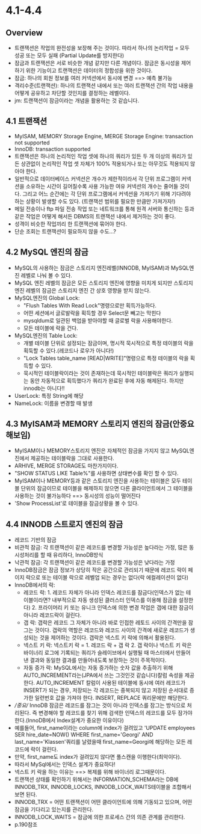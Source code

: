 # 4.1-4.4

## Overview
- 트랜잭션은 작업의 완전성을 보장해 주는 것이다. 따라서 하나의 논리작업 = 모두 성공 또는 모두 실패 (Partial Update를 방지한다)
- 잠금과 트랜잭션은 서로 비슷한 개념 같지만 다른 개념이다. 잠금은 동시성을 제어하기 위한 기능이고 트랜잭션은 데이터의 정합성을 위한 것이다.
- 잠금: 하나의 회원 정보를 여러 커넥션에서 동시에 변경 ==> 예측 불가능
- 격리수준(트랜잭션): 하나의 트랜잭션 내에서 또는 여러 트랜잭션 간의 작업 내용을 어떻게 공유하고 차단할 것인지를 결정하는 레벨이다.
- jm: 트랜잭션이 잠금이라는 개념을 활용하는 것 같습니다.


## 4.1 트랜잭션
- MyISAM, MEMORY Storage Engine, MERGE Storage Engine: transaction not supported
- InnoDB: transaction supported
- 트랜잭션은 하나의 논리적인 작업 셋에 하나의 쿼리가 있든 두 개 이상의 쿼리가 있든 상관없이 논리적인 작업 셋 자체가 100% 적용되거나 또는 아무것도 적용되지 않아야 한다.
- 일반적으로 데이터베이스 커넥션은 개수가 제한적이라서 각 단위 프로그램이 커넥션을 소유하는 시간이 길어질수록 사용 가능한 여유 커넥션의 개수는 줄어들 것이다. 그리고 어느 순간에는 각 단위 프로그램에서 커넥션을 가져가기 위해 기다려야 하는 상황이 발생할 수도 있다. (트랜잭션 범위를 필요한 만큼만 가져가자!)
- 메일 전송이나 ftp 파일 전송 작업 또는 네트워크를 통해 원격 서버와 통신하는 등과 같은 작업은 어떻게 해서든 DBMS의 트랜잭션 내에서 제거하는 것이 좋다.
- 성격이 비슷한 작업끼리 한 트랜잭션에 묶어야 한다.
- 단순 조회는 트랜잭션이 필요하지 않을 수도...?

## 4.2 MySQL 엔진의 잠금
- MySQL의 사용하는 잠금은 스토리지 엔진레벨(INNODB, MyISAM)과 MySQL엔진 레벨로 나눠 볼 수 있다.  
- MySQL 엔진 레벨의 잠금은 모든 스토리지 엔진에 영향을 미치게 되지만 스토리지 엔진 레벨의 잠금은 스토리지 엔진 간 상호 영향을 받지 않는다.
- MySQL엔진의 Global Lock: 
  - "Flush Tables With Read Lock"명령으로만 획득가능하다. 
  - 어떤 세션에서 글로발락을 획득할 경우 Select문 빼고는 막힌다
  - mysqldum로 일관된 백업을 받아야할 때 글로벌 락을 사용해야한다.
  - 모든 테이블에 락을 건다.
- MySQL엔진의 Table Lock:
  - 개별 테이블 단위로 설정되는 잠금이며, 명시적 묵시적으로 특정 테이블의 락을 획둑할 수 있다.(레코드나 로우가 아니다!)
  - "Lock Tables table_name [READ|WRITE]"명령으로 특정 테이블의 락을 획득할 수 있다.
  - 묵시적인 테이블락이라는 것이 존재하는데 묵시적인 테이블락은 쿼리가 실행되는 동안 자동적으로 획득했다가 쿼리가 완료된 후에 자동 해제된다. 하지만 innodb는 아니다!!
- UserLock: 특정 String에 해당
- NameLock: 이름을 변경할 때 발생

## 4.3 MyISAM과 MEMORY 스토리지 엔진의 잠금(안중요해보임)
- MyISAM이나 MEMORY스토리지 엔진은 자체적인 잠금을 가지지 않고 MySQL엔진에서 제공하는 테이블락을 그대로 사용한다. 
- ARHIVE, MERGE STORAGE도 마찬가지이다.
- "SHOW STATUS LIKE Table%"를 사용하면 상태변수를 확인 할 수 있다.
- MyISAM이나 MEMORY등과 같은 스토리지 엔진을 사용하는 테이블은 모두 테이블 단위의 잠금이므로 테이블을 해제하지 않으면 다른 클라이언트에서 그 테이블을 사용하는 것이 불가능하다 ==> 동시성의 성능이 떨어진다
- 'Show ProcessList'로 테이블을 잠금상황을 볼 수 있다.

## 4.4 INNODB 스트로지 엔진의 잠금
- 레코드 기반의 잠금
- 비관적 잠금: 각 트랜잭션이 같은 레코드를 변경할 가능성은 높다라는 가정, 많은 동시성처리를 할 때 유리하다, InnoDB방식
- 낙관적 잠금: 각 트랜잭션이 같은 레코드를 변경할 가능성은 낮다라는 가정
- InnoDB잠금은 잠금 정보가 상당히 작은 공간으로 관리되기 때문에 레코드 락이 페이지 락으로 또는 테이블 락으로 레벨업 되는 경우는 없다(락 에컬레이션이 없다)
- InnoDB에서의 락:
  - 레코드 락: 1. 레코드 자체가 아니라 인덱스 레코드를 잠금다(인덱스가 없는 테이블이라면? 내부적으로 자동 생성된 클러스터 인덱스를 이용해 잠금을 설정한다) 2. 프라이머리 키 또는 유니크 인덱스에 의한 변경 작업은 갭에 대한 잠금이 아니라 레코드락이 걸린다.
  - 갭 락: 갭락은 레코드 그 자체가 아니라 바로 인접한 레토드 사이의 간격만을 잠그는 것이다. 갭락의 역할은 레코드와 레코드 사이의 간격에 새로운 레코드가 생성되는 것을 제어하는 것이다. 갭락은 넥스트 키 락에 의해서 활용된다.
  - 넥스트 키 락: 넥스트키 락 = 1. 레코드 락 + 갭 락 2. 갭 락이나 넥스트 키 락은 바이너리 로그에 기록되는 쿼리가 슬레이브에서 실행될 때 마스터에서 만들어낸 결과와 동일한 결과를 만들어내도록 보장하는 것이 주목적이다.
  - 자동 증가 락: MySQL에서는 자동 증가하는 숫자 값을 추출하기 위해 AUTO_INCREMENT라는(JPA에서 쓰는 그것인것 같습니다)칼럼 속성을 제공한다. AUTO_INCREMENT 칼럼이 사용된 테이블에 동시에 여러 레코드가 INSERT가 되는 경우, 저장되는 각 레코드는 중복되지 않고 저장된 순서대로 증가한 일련번호 값을 가져야 한다. INSERT, REPLACE 쿼리문에만 해당한다. 
- */중요/* InnoDB 잠금은 레코드를 잠그는 것이 아니라 인덱스를 잠그는 방식으로 처리된다. 즉 변경해야 할 레코드를 찾기 위해 검색한 인덱스의 레코드를 모두 잠가야 한다.(InnoDB에서 Index설계가 중요한 이유이다)
- 예를들어, first_name이라는 column에 index가 걸려있고 'UPDATE employees SER hire_date=NOW() WHERE first_name='Georgi' AND last_name='Klassen'쿼리를 날렸을때 first_name=Georgi에 해당하는 모든 레코드에 락이 걸린다.
- 만약, first_name도 index가 걸려있지 않다면 풀스캔을 이행한다(최악이다).
- 따라서 MySql에서는 인덱스 설계가 중요하다!
- 넥스트 키 락을 하는 이유는 ==> 복제를 위해 바이너리 로그때문이다. 
- 트랜잭션 상태를 확인하기 위해서는 INFORMATION_SCHEMA라는 DB에 INNODB_TRX, INNODB_LOCKS, INNODB_LOCK_WAITS테이블을 조합해서 보면 된다.
- INNODB_TRX = 어떤 트랜잭션이 어떤 클라이언트에 의해 기동되고 있으며, 어떤 잠금을 기다리고 있는지를 관리한다.
- INNODB_LOCK_WAITS = 잠금에 의한 프로세스 간의 의존 관계를 관리한다.
- p.190참조
